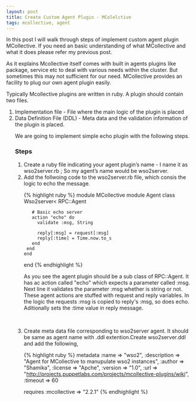 ```yaml
---
layout: post
title: Create Custom Agent Plugin - MColelctive
tags: mcollective, agent
---
```

In this post I will walk through steps of implement custom agent plugin MCollective. If you need an basic understanding of what MCollective and what it does please refer my previous post.

As it explains Mcollective itself comes with built in agents plugins like package, service etc to deal with various needs within the cluster. But sometimes this may not sufficient for our need. MCollective provides an facility to plug our own agent plugin easily. 

Typically Mcollective plugins are written in ruby. A plugin should contain two files.

<ol>
<li>
Implementation file - File where the main logic of the plugin is placed <br/>
</li><li>
Data Definition File (DDL) - Meta data and the validation information of the plugin is placed.
</li>

We are going to implement simple echo plugin with the following steps. 

<h3>Steps</h3>

<ol>
<li>
Create a ruby file indicating your agent plugin’s name - I name it as wso2server.rb ; So my agent’s name would be wso2server.
<br/></li><li>
Add the follwoing code to the wso2server.rb file, which consis the logic to echo the message.

{% highlight ruby %}
 module MCollective
   module Agent
     class Wso2server< RPC::Agent
       
       # Basic echo server
       action "echo" do
         validate :msg, String

         reply[:msg] = request[:msg]
         reply[:time] = Time.now.to_s
       end
     end
    end
 end
 {% endhighlight %}

As you see the agent plugin should be a sub class of RPC::Agent. It has ac action called "echo" which expects a parameter called :msg. Next line it validates the parameter :msg whether is string or not. These agent actions are stuffed with request and reply variables. In the logic the requests :msg is copied to reply's :msg, so does echo. Aditionally sets the :time value in reply message.

<br/></li>
<li>
Create meta data file corresponding to wso2server agent. It should be same as agent name with .ddl extention.Create wso2server.ddl and add the following,

{% highlight ruby %}
metadata        :name        => "wso2",
                :description => "Agent for MCollective to manupulate wso2 instances",
                :author      => "Shamika",
                :license     => "Apche",
                :version     => "1.0",
                :url         => "http://projects.puppetlabs.com/projects/mcollective-plugins/wiki",
                :timeout     => 60

requires :mcollective => "2.2.1"
{% endhighlight %}

</li>
</ol>
